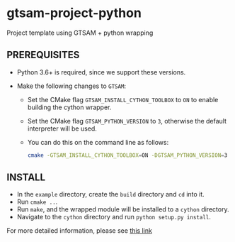 # gtsam-project-python

Project template using GTSAM + python wrapping

## PREREQUISITES

- Python 3.6+ is required, since we support these versions.
- Make the following changes to `GTSAM`:

  - Set the CMake flag `GTSAM_INSTALL_CYTHON_TOOLBOX` to `ON` to enable building the cython wrapper.
  - Set the CMake flag `GTSAM_PYTHON_VERSION` to `3`, otherwise the default interpreter will be used.
  - You can do this on the command line as follows:

    ```sh
    cmake -GTSAM_INSTALL_CYTHON_TOOLBOX=ON -DGTSAM_PYTHON_VERSION=3 ..
    ```

## INSTALL

- In the `example` directory, create the `build` directory and `cd` into it.
- Run `cmake ..`.
- Run `make`, and the wrapped module will be installed to a `cython` directory.
- Navigate to the `cython` directory and run `python setup.py install`.

For more detailed information, please see
[this link](https://github.com/borglab/gtsam/tree/develop/cython)
